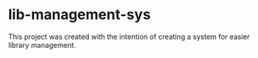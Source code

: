 # lib-management-sys

This project was created with the intention of creating a system for easier library management.
